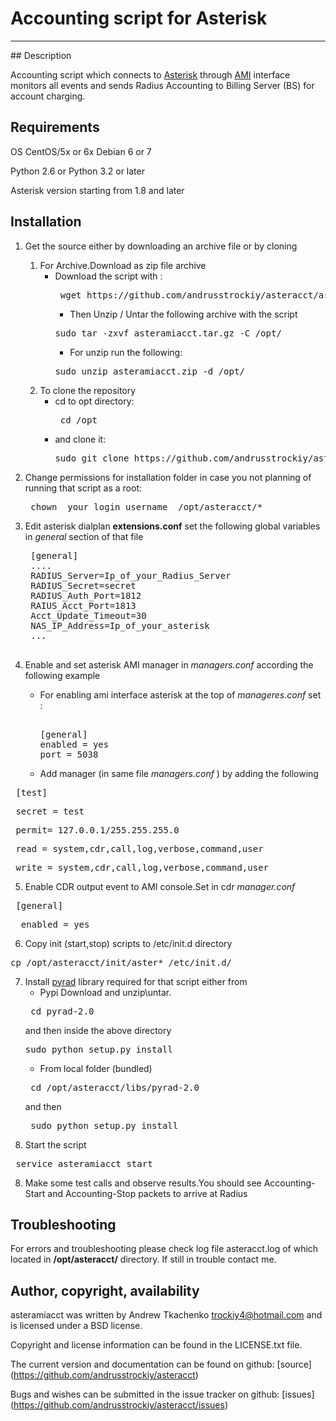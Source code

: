 # Accounting script for Asterisk
<hr> </hr>
## Description

Accounting script which connects to [Asterisk](https://www.digium.com/products/asterisk/software) through [AMI](https://wiki.asterisk.org/wiki/display/AST/AMI+Event+Documentation)
 interface monitors all events and sends Radius Accounting to Billing Server (BS) for account charging. 
 
## Requirements

OS CentOS/5x or 6x Debian 6 or 7

Python 2.6 or Python 3.2 or later

Asterisk version starting from 1.8 and later



## Installation

1. Get the source either by downloading an archive file or by cloning
   1. For Archive.Download as zip file archive
      + Download the script with :
        <pre> wget https://github.com/andrusstrockiy/asteracct/archive/master.zip -O asteramiacct.zip </pre>
        + Then Unzip / Untar the following archive with the script
        <pre>sudo tar -zxvf asteramiacct.tar.gz -C /opt/</pre>
        + For unzip run the following:
        <pre>sudo unzip asteramiacct.zip -d /opt/ </pre>
   2. To clone the repository
      + cd to opt directory:
        <pre> cd /opt </pre>
      + and clone it:
        <pre>sudo git clone https://github.com/andrusstrockiy/asteracct.git</pre>
2. Change permissions for installation folder in case you not planning of  running that script as a root:
    <pre> chown _your_login_username_ /opt/asteracct/* </pre>
3. Edit asterisk dialplan __extensions.conf__ set the following global variables in _general_ section of that file
    <pre>
    [general]
    ....
    RADIUS_Server=Ip_of_your_Radius_Server
    RADIUS_Secret=secret
    RADIUS_Auth_Port=1812
    RAIUS_Acct_Port=1813
    Acct_Update_Timeout=30
    NAS_IP_Address=Ip_of_your_asterisk
    ...
    </pre>

4. Enable and set asterisk AMI manager in <i>managers.conf</i> according the following example
    * For enabling ami interface asterisk at the top of <i>manageres.conf</i> set :
      <pre> 
      [general] 
      enabled = yes 
      port = 5038 
      </pre>
    * Add manager (in same file _managers.conf_ ) by adding the following 
<pre> [test] </pre> 
<pre> secret = test</pre>
<pre> permit= 127.0.0.1/255.255.255.0 </pre>
<pre> read = system,cdr,call,log,verbose,command,user </pre>
<pre> write = system,cdr,call,log,verbose,command,user </pre> 
5. Enable CDR output event to AMI console.Set in cdr _manager.conf_ 
<pre> [general]</pre>
<pre>  enabled = yes </pre>

6. Copy init (start,stop) scripts to /etc/init.d directory
<pre>cp /opt/asteracct/init/aster* /etc/init.d/ </pre>

7. Install [pyrad](https://pypi.python.org/pypi/pyrad) library required for that script either from
    * Pypi
        Download and unzip\untar.
    <pre> cd pyrad-2.0 </pre>
    and then inside the above directory
    <pre>sudo python setup.py install</pre>
    * From local folder (bundled)
    <pre> cd /opt/asteracct/libs/pyrad-2.0 </pre>
    and then 
    <pre> sudo python setup.py install</pre>
7. Start the script 
<pre> service asteramiacct start </pre>

8. Make some test calls and observe results.You should see Accounting-Start and Accounting-Stop packets to arrive at Radius



## Troubleshooting

For errors and troubleshooting please check log file asteracct.log of which located in __/opt/asteracct/__ directory.
If still in trouble contact me.



## Author, copyright, availability


asteramiacct was written by Andrew Tkachenko <trockiy4@hotmail.com> and is licensed
under a BSD license. 

Copyright and license information can be found in the LICENSE.txt file.

The current version and documentation can be found on github:
[source] (https://github.com/andrusstrockiy/asteracct)

Bugs and wishes can be submitted in the issue tracker on github:
[issues] (https://github.com/andrusstrockiy/asteracct/issues)

